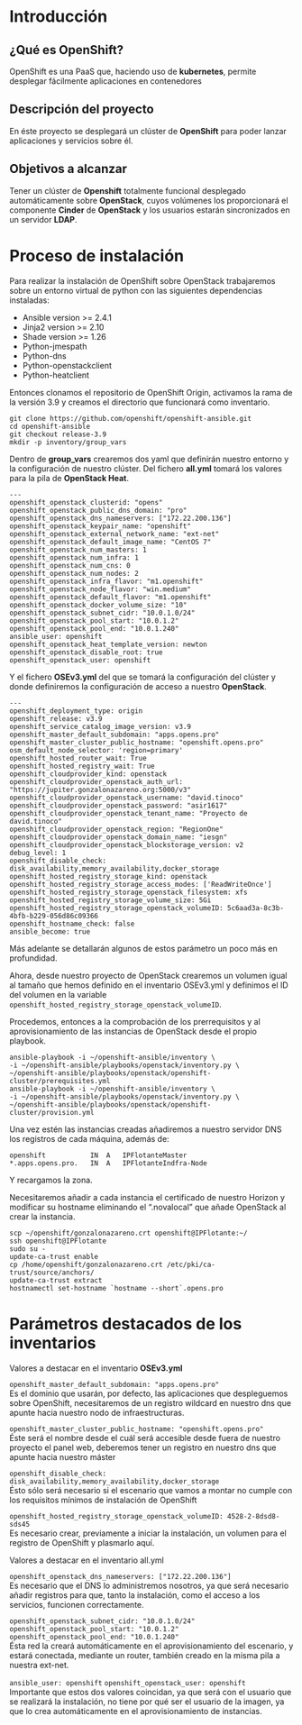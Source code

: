 # Introducción

## ¿Qué es OpenShift?

OpenShift es una PaaS que, haciendo uso de **kubernetes**,  permite desplegar fácilmente aplicaciones en contenedores

## Descripción del proyecto

En éste proyecto se desplegará un clúster de **OpenShift** para poder lanzar aplicaciones y servicios sobre él.

## Objetivos a alcanzar

Tener un clúster de **Openshift** totalmente funcional desplegado automáticamente sobre **OpenStack**, cuyos volúmenes los proporcionará el componente **Cinder** de **OpenStack** y los usuarios estarán sincronizados en un servidor **LDAP**.

# Proceso de instalación
Para realizar la instalación de OpenShift sobre OpenStack trabajaremos sobre un entorno virtual de python con las siguientes dependencias instaladas:

* Ansible version >= 2.4.1
* Jinja2 version >= 2.10
* Shade version >= 1.26
* Python-jmespath
* Python-dns
* Python-openstackclient
* Python-heatclient

Entonces clonamos el repositorio de OpenShift Origin, activamos la rama de la versión 3.9 y creamos el directorio que funcionará como inventario.
~~~
git clone https://github.com/openshift/openshift-ansible.git
cd openshift-ansible
git checkout release-3.9
mkdir -p inventory/group_vars
~~~
Dentro de **group_vars** crearemos dos yaml que definirán nuestro entorno y la configuración de nuestro clúster. 
Del fichero **all.yml** tomará los valores para la pila de **OpenStack Heat**. 
~~~
---
openshift_openstack_clusterid: "opens"
openshift_openstack_public_dns_domain: "pro"
openshift_openstack_dns_nameservers: ["172.22.200.136"]
openshift_openstack_keypair_name: "openshift"
openshift_openstack_external_network_name: "ext-net"
openshift_openstack_default_image_name: "CentOS 7"
openshift_openstack_num_masters: 1
openshift_openstack_num_infra: 1
openshift_openstack_num_cns: 0
openshift_openstack_num_nodes: 2
openshift_openstack_infra_flavor: "m1.openshift"
openshift_openstack_node_flavor: "win.medium"
openshift_openstack_default_flavor: "m1.openshift"
openshift_openstack_docker_volume_size: "10"
openshift_openstack_subnet_cidr: "10.0.1.0/24"
openshift_openstack_pool_start: "10.0.1.2"
openshift_openstack_pool_end: "10.0.1.240"
ansible_user: openshift
openshift_openstack_heat_template_version: newton
openshift_openstack_disable_root: true
openshift_openstack_user: openshift
~~~
Y el fichero **OSEv3.yml** del que se tomará la configuración del clúster y donde definiremos la configuración de acceso a nuestro **OpenStack**.
~~~
---
openshift_deployment_type: origin
openshift_release: v3.9
openshift_service_catalog_image_version: v3.9
openshift_master_default_subdomain: "apps.opens.pro"
openshift_master_cluster_public_hostname: "openshift.opens.pro"
osm_default_node_selector: 'region=primary'
openshift_hosted_router_wait: True
openshift_hosted_registry_wait: True
openshift_cloudprovider_kind: openstack
openshift_cloudprovider_openstack_auth_url: "https://jupiter.gonzalonazareno.org:5000/v3"
openshift_cloudprovider_openstack_username: "david.tinoco"
openshift_cloudprovider_openstack_password: "asir1617"
openshift_cloudprovider_openstack_tenant_name: "Proyecto de david.tinoco"
openshift_cloudprovider_openstack_region: "RegionOne"
openshift_cloudprovider_openstack_domain_name: "iesgn"
openshift_cloudprovider_openstack_blockstorage_version: v2
debug_level: 1
openshift_disable_check: disk_availability,memory_availability,docker_storage
openshift_hosted_registry_storage_kind: openstack
openshift_hosted_registry_storage_access_modes: ['ReadWriteOnce']
openshift_hosted_registry_storage_openstack_filesystem: xfs
openshift_hosted_registry_storage_volume_size: 5Gi
openshift_hosted_registry_storage_openstack_volumeID: 5c6aad3a-8c3b-4bfb-b229-056d86c09366
openshift_hostname_check: false
ansible_become: true
~~~
Más adelante se detallarán algunos de estos parámetro un poco más en profundidad.

Ahora, desde nuestro proyecto de OpenStack crearemos un volumen igual al tamaño que hemos definido en el inventario OSEv3.yml y definimos el ID del volumen en la variable `openshift_hosted_registry_storage_openstack_volumeID`.

Procedemos, entonces a la comprobación de los prerrequisitos y al aprovisionamiento de las instancias de OpenStack desde el propio playbook.
~~~
ansible-playbook -i ~/openshift-ansible/inventory \ 
-i ~/openshift-ansible/playbooks/openstack/inventory.py \
~/openshift-ansible/playbooks/openstack/openshift-cluster/prerequisites.yml
ansible-playbook -i ~/openshift-ansible/inventory \ 
-i ~/openshift-ansible/playbooks/openstack/inventory.py \
~/openshift-ansible/playbooks/openstack/openshift-cluster/provision.yml
~~~
Una vez estén las instancias creadas añadiremos a nuestro servidor DNS los registros de cada máquina, además de:
~~~
openshift   		IN	A	IPFlotanteMaster
*.apps.opens.pro.	IN	A	IPFlotanteIndfra-Node
~~~
Y recargamos la zona.

Necesitaremos añadir a cada instancia el certificado de nuestro Horizon y modificar su hostname eliminando el “.novalocal” que añade OpenStack al crear la instancia.

~~~
scp ~/openshift/gonzalonazareno.crt openshift@IPFlotante:~/
ssh openshift@IPFlotante
sudo su -
update-ca-trust enable
cp /home/openshift/gonzalonazareno.crt /etc/pki/ca-trust/source/anchors/
update-ca-trust extract
hostnamectl set-hostname `hostname --short`.opens.pro
~~~

# Parámetros destacados de los inventarios
Valores a destacar en el inventario **OSEv3.yml**

`openshift_master_default_subdomain: "apps.opens.pro"` \
Es el dominio que usarán, por defecto, las aplicaciones que despleguemos sobre OpenShift, necesitaremos de un registro wildcard en nuestro dns que apunte hacia nuestro nodo de infraestructuras.

`openshift_master_cluster_public_hostname: "openshift.opens.pro"` \
Éste será el nombre desde el cuál será accesible desde fuera de nuestro proyecto el panel web, deberemos tener un registro en nuestro dns que apunte hacia nuestro máster

`openshift_disable_check: disk_availability,memory_availability,docker_storage` \
Ésto sólo será necesario si el escenario que vamos a montar no cumple con los requisitos mínimos de instalación de OpenShift

`openshift_hosted_registry_storage_openstack_volumeID: 4528-2-8dsd8-sds45` \
Es necesario crear, previamente a iniciar la instalación, un volumen para el registro de OpenShift y plasmarlo aquí.

Valores a destacar en el inventario all.yml

`openshift_openstack_dns_nameservers: ["172.22.200.136"]` \
Es necesario que el DNS lo administremos nosotros, ya que será necesario añadir registros para que, tanto la instalación, como el acceso a los servicios, funcionen correctamente.

`openshift_openstack_subnet_cidr: "10.0.1.0/24"` \
`openshift_openstack_pool_start: "10.0.1.2"` \
`openshift_openstack_pool_end: "10.0.1.240"`\
Ésta red la creará automáticamente en el aprovisionamiento del escenario, y estará conectada, mediante un router, también creado en la misma pila a nuestra ext-net.

`ansible_user: openshift`
`openshift_openstack_user: openshift`\
Importante que estos dos valores coincidan, ya que será con el usuario que se realizará la instalación, no tiene por qué ser el usuario de la imagen, ya que lo crea automáticamente en el aprovisionamiento de instancias.
